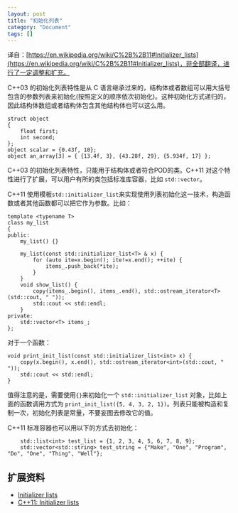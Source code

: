 ```yaml
---
layout: post
title: "初始化列表"
category: "Document"
tags: []
---
```


译自：[https://en.wikipedia.org/wiki/C%2B%2B11#Initializer_lists](https://en.wikipedia.org/wiki/C%2B%2B11#Initializer_lists)，非全部翻译，进行了一定调整和扩充。


C++03 的初始化列表特性是从 C 语言继承过来的，结构体或者数组可以用大括号包含的参数列表来初始化(按照定义的顺序依次初始化)。这种初始化方式递归的，因此结构体数组或者结构体包含其他结构体也可以这么用。

    struct object
    {
        float first;
        int second;
    };
    object scalar = {0.43f, 10};
    object an_array[3] = { {13.4f, 3}, {43.28f, 29}, {5.934f, 17} };

C++03 的初始化列表特性，只能用于结构体或者符合POD的类。C++11 对这个特性进行了扩展，可以用户有所的类包括标准库容器，比如 `std::vector`。

C++11 使用模板`std::initializer_list`来实现使用列表初始化这一技术，构造函数或者其他函数都可以把它作为参数。比如：

    template <typename T>
    class my_list
    {
    public:
        my_list() {}
    
        my_list(const std::initializer_list<T> & x) {
            for (auto ite=x.begin(); ite!=x.end(); ++ite) {
                items_.push_back(*ite);
            }
        }
        void show_list() {
            copy(items_.begin(), items_.end(), std::ostream_iterator<T>(std::cout, " "));
            std::cout << std::endl;
        }
    private:
        std::vector<T> items_;
    };

对于一个函数：

    void print_init_list(const std::initializer_list<int> x) {
        copy(x.begin(), x.end(), std::ostream_iterator<int>(std::cout, " "));
        std::cout << std::endl;
    }

值得注意的是，需要使用`{}`来初始化一个 `std::initializer_list` 对象，比如上面的函数调用方式为 `print_init_list({5, 4, 3, 2, 1})`。列表只能被构造和复制一次，初始化列表是常量，不要妄图去修改它的值。

C++11 标准容器也可以用以下的方式去初始化：

        std::list<int> test_list = {1, 2, 3, 4, 5, 6, 7, 8, 9};
        std::vector<std::string> test_string = {"Make", "One", "Program", "Do", "One", "Thing", "Well"};


## 扩展资料 ##

+ [Initializer lists](https://en.wikipedia.org/wiki/C%2B%2B11#Initializer_lists)
+ [C++11: Initializer lists](http://oopscenities.net/2011/05/09/c0x-initializer-lists/)
